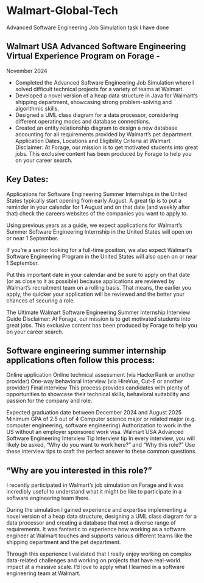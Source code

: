 # Walmart-Global-Tech
Advanced Software Engineering Job Simulation task I have done 

## Walmart USA Advanced Software Engineering Virtual Experience Program on Forage -
November 2024
* Completed the Advanced Software Engineering Job Simulation where I solved
   difficult technical projects for a variety of teams at Walmart.
 * Developed a novel version of a heap data structure in Java for Walmart’s
   shipping department, showcasing strong problem-solving and algorithmic
   skills.
 * Designed a UML class diagram for a data processor, considering different
   operating modes and database connections.
 * Created an entity relationship diagram to design a new database accounting
   for all requirements provided by Walmart’s pet department.
   Application Dates, Locations and Eligibility Criteria at Walmart
Disclaimer: At Forage, our mission is to get motivated students into great jobs. This exclusive content has been produced by Forage to help you on your career search.

## Key Dates:

Applications for Software Engineering Summer Internships in the United States typically start opening from early August. A great tip is to put a reminder in your calendar for 1 August and on that date (and weekly after that) check the careers websites of the companies you want to apply to.

Using previous years as a guide, we expect applications for Walmart’s Summer Software Engineering Internship in the United States will open on or near 1 September.

If you’re a senior looking for a full-time position, we also expect Walmart’s Software Engineering Program in the United States will also open on or near 1 September.

Put this important date in your calendar and be sure to apply on that date (or as close to it as possible) because applications are reviewed by Walmart’s recruitment team on a rolling basis. That means, the earlier you apply, the quicker your application will be reviewed and the better your chances of securing a role.

The Ultimate Walmart Software Engineering Summer Internship Interview Guide
Disclaimer: At Forage, our mission is to get motivated students into great jobs. This exclusive content has been produced by Forage to help you on your career search.


## Software engineering summer internship applications often follow this process:

Online application
Online technical assessment (via HackerRank or another provider)
One-way behavioral interview (via HireVue, Cut-E or another provider)
Final interview
This process provides candidates with plenty of opportunities to showcase their technical skills, behavioral suitability and passion for the company and role.



Expected graduation date between December 2024 and August 2025
Minimum GPA of 2.5 out of 4
Computer science major or related major (e.g. computer engineering, software engineering)
Authorization to work in the US without an employer sponsored work visa.
Walmart USA Advanced Software Engineering Interview Tip
Interview tip
In every interview, you will likely be asked, “Why do you want to work here?” and “Why this role?” Use these interview tips to craft the perfect answer to these common questions.
## “Why are you interested in this role?”
I recently participated in Walmart’s job simulation on Forage and it was incredibly useful to understand what it might be like to participate in a software engineering team there.

During the simulation I gained experience and expertise implementing a novel version of a heap data structure, designing a UML class diagram for a data processor and creating a database that met a diverse range of requirements. It was fantastic to experience how working as a software engineer at Walmart touches and supports various different teams like the shipping department and the pet department.

Through this experience I validated that I really enjoy working on complex data-related challenges and working on projects that have real-world impact at a massive scale. I’d love to apply what I learned in a software engineering team at Walmart.
